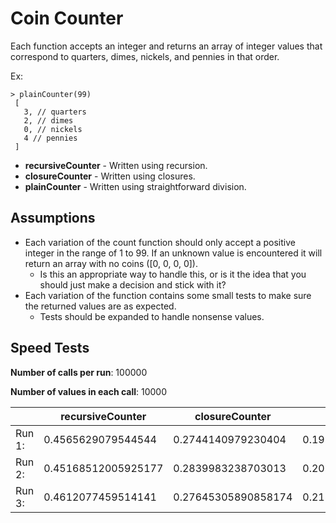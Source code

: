 # Coin Counter

Each function accepts an integer and returns an array of integer values that
correspond to quarters, dimes, nickels, and pennies in that order.

Ex:
```
> plainCounter(99)
 [
   3, // quarters
   2, // dimes
   0, // nickels
   4 // pennies
 ]
```

* **recursiveCounter** - Written using recursion.
* **closureCounter** - Written using closures.
* **plainCounter** - Written using straightforward division.

## Assumptions

- Each variation of the count function should only accept a positive integer in
  the range of 1 to 99. If an unknown value is encountered it will return an
  array with no coins ([0, 0, 0, 0]).
    * Is this an appropriate way to handle this, or is it the idea that you
      should just make a decision and stick with it?
- Each variation of the function contains some small tests to make sure the
  returned values are as expected.
    * Tests should be expanded to handle nonsense values.

## Speed Tests

**Number of calls per run**: 100000

**Number of values in each call**: 10000


|        | recursiveCounter    | closureCounter      | plainCounter        |
| ------ | ------------------- | ------------------- | ------------------- |
| Run 1: | 0.4565629079544544  | 0.2744140979230404  | 0.19207193504095077 |
| Run 2: | 0.45168512005925177 | 0.2839983238703013  | 0.20247976997613906 |
| Run 3: | 0.4612077459514141  | 0.27645305890858174 | 0.21394654999613763 |
